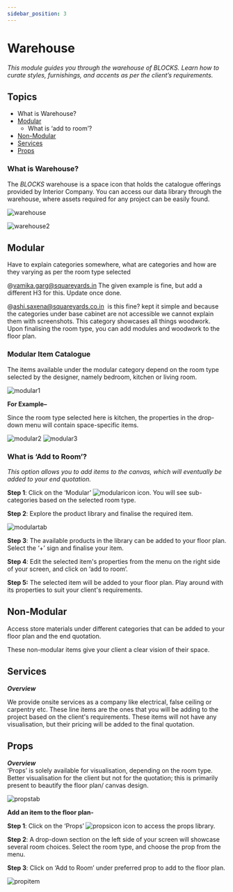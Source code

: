 ```yaml
---
sidebar_position: 3
---
```

# Warehouse

*This module guides you through the warehouse of BLOCKS. Learn how to curate styles, furnishings, and accents as per the client’s requirements.* 

## Topics

- What is Warehouse? 
- [Modular ](#Modular)
  - What is ‘add to room’?  
- [Non-Modular ](#Non-Modular)
- [Services ](#Services)
- [Props](#Props)

### What is Warehouse?
The *BLOCKS* warehouse is a space icon that holds the catalogue offerings provided by Interior Company. You can access our data library through the warehouse, where assets required for any project can be easily found. 

![warehouse](../static/img/warehouse/warehouse.png)

![warehouse2](../static/img/warehouse/warehouse2.png)



## **Modular** 
Have to explain categories somewhere, what are categories and how are they varying as per the room type selected

@vamika.garg@squareyards.in The given example is fine, but add a different H3 for this. Update once done.

@ashi.saxena@squareyards.co.in  is this fine? kept it simple and because the categories under base cabinet are not accessible we cannot explain them with screenshots.
This category showcases all things woodwork. Upon finalising the room type, you can add modules and woodwork to the floor plan. 

### Modular Item Catalogue
The items available under the modular category depend on the room type selected by the designer, namely bedroom, kitchen or living room. 

![modular1](../static/img/warehouse/modular1.png)



**For Example–**

Since the room type selected here is kitchen, the properties in the drop-down menu will contain space-specific items. 

![modular2](../static/img/warehouse/modular2.png)  ![modular3](../static/img/warehouse/modular3.png)



### What is ‘Add to Room’?

*This option allows you to add items to the canvas, which will eventually be added to your end quotation.* 

**Step 1**: Click on the ‘Modular’   ![modularicon](../static/img/warehouse/modularicon.png)  icon. You will see sub-categories based on the selected room type. 

**Step 2**: Explore the product library and finalise the required item.

![modulartab](../static/img/warehouse/modulartab.png)


**Step 3**: The available products in the library can be added to your floor plan. Select the ‘+’ sign and finalise your item. 

**Step 4**: Edit the selected item's properties from the menu on the right side of your screen, and click on ‘add to room’. 

**Step 5:** The selected item will be added to your floor plan. Play around with its properties to suit your client's requirements. 
## **Non-Modular** 
Access store materials under different categories that can be added to your floor plan and the end quotation. 

These non-modular items give your client a clear vision of their space.
## **Services** 
***Overview***

We provide onsite services as a company like electrical, false ceiling or carpentry etc. These line items are the ones that you will be adding to the project based on the client's requirements. These items will not have any visualisation, but their pricing will be added to the final quotation.

## **Props** 
***Overview***                                                                                                                                       
‘Props’ is solely available for visualisation, depending on the room type. Better visualisation for the client but not for the quotation; this is primarily present to beautify the floor plan/ canvas design. 

![propstab](../static/img/warehouse/propstab.png)

**Add an item to the floor plan-** 

**Step 1**: Click on the ‘Props’ ![propsicon](../static/img/warehouse/propicon.png)  icon to access the props library. 

**Step 2**: A drop-down section on the left side of your screen will showcase several room choices. Select the room type, and choose the prop from the menu. 


**Step 3**: Click on ‘Add to Room’ under preferred prop to add to the floor plan.

![propitem](../static/img/warehouse/propitem.png)
